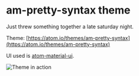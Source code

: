 # am-pretty-syntax theme

Just threw something together a late saturday night.  

Theme: [https://atom.io/themes/am-pretty-syntax](https://atom.io/themes/am-pretty-syntax)

UI used is [atom-material-ui](https://atom.io/themes/atom-material-ui).

![Theme in action](http://i.imgur.com/YsDAeVD.png)
